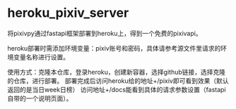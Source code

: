 # heroku_pixiv_server
将pixivpy通过fastapi框架部署到heroku上，得到一个免费的pixivapi。

heroku部署时需添加环境变量：pixiv账号和密码，具体请参考源文件里请求的环境变量名称进行设置。

使用方式：克隆本仓库，登录heroku，创建新容器，选择github链接，选择克隆的仓库，进行部署。
部署完成后访问heroku给的地址+/pixiv即可看到效果（默认返回的是当日week日榜）
访问地址+/docs能看到具体的请求参数设置（fastapi自带的一个说明页面）。
